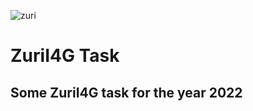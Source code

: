 ![zuri](https://user-images.githubusercontent.com/72349309/130020403-2673b427-ff42-455f-b58d-08aed8e07569.png)
# ZuriI4G Task
## Some ZuriI4G task for the year 2022
